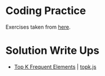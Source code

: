 # Coding Practice

Exercises taken from [here](https://neetcode.io/practice).

# Solution Write Ups

- [Top K Frequent Elements](https://leetcode.com/problems/top-k-frequent-elements/solutions/3583449/top-k-frequent-elements/) | [topk.js](/arraysAndHashes/topk.js)